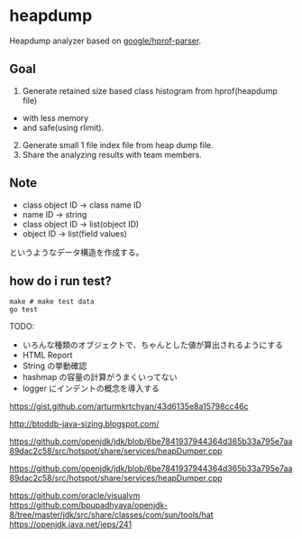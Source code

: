 # heapdump

Heapdump analyzer based on [google/hprof-parser](https://github.com/google/hprof-parser).

## Goal

 1. Generate retained size based class histogram from hprof(heapdump file)
  * with less memory
  * and safe(using rlimit).
 2. Generate small 1 file index file from heap dump file.
 3. Share the analyzing results with team members.

## Note

 * class object ID -> class name ID
 * name ID -> string
 * class object ID -> list(object ID)
 * object ID -> list(field values)

というようなデータ構造を作成する。

## how do i run test?

    make # make test data
    go test

TODO:

* いろんな種類のオブジェクトで、ちゃんとした値が算出されるようにする
* HTML Report
* String の挙動確認
* hashmap の容量の計算がうまくいってない
* logger にインデントの概念を導入する

https://gist.github.com/arturmkrtchyan/43d6135e8a15798cc46c

http://btoddb-java-sizing.blogspot.com/

https://github.com/openjdk/jdk/blob/6be7841937944364d365b33a795e7aa89dac2c58/src/hotspot/share/services/heapDumper.cpp

https://github.com/openjdk/jdk/blob/6be7841937944364d365b33a795e7aa89dac2c58/src/hotspot/share/services/heapDumper.cpp

https://github.com/oracle/visualvm
https://github.com/bpupadhyaya/openjdk-8/tree/master/jdk/src/share/classes/com/sun/tools/hat
https://openjdk.java.net/jeps/241